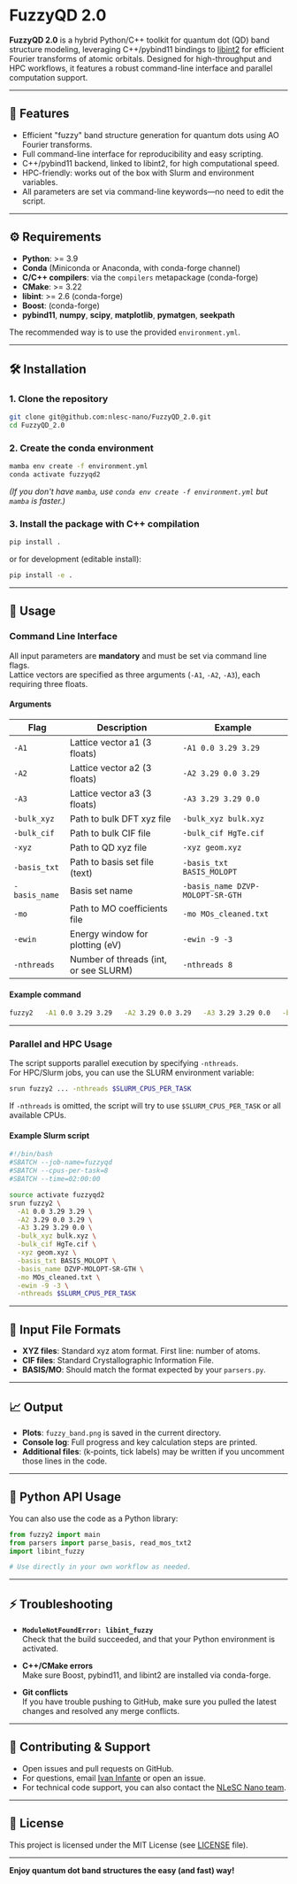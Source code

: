 # FuzzyQD 2.0

**FuzzyQD 2.0** is a hybrid Python/C++ toolkit for quantum dot (QD) band structure modeling, leveraging C++/pybind11 bindings to [libint2](https://github.com/evaleev/libint) for efficient Fourier transforms of atomic orbitals. Designed for high-throughput and HPC workflows, it features a robust command-line interface and parallel computation support.

---

## 🚀 Features

- Efficient "fuzzy" band structure generation for quantum dots using AO Fourier transforms.
- Full command-line interface for reproducibility and easy scripting.
- C++/pybind11 backend, linked to libint2, for high computational speed.
- HPC-friendly: works out of the box with Slurm and environment variables.
- All parameters are set via command-line keywords—no need to edit the script.

---

## ⚙️ Requirements

- **Python**: >= 3.9
- **Conda** (Miniconda or Anaconda, with conda-forge channel)
- **C/C++ compilers**: via the `compilers` metapackage (conda-forge)
- **CMake**: >= 3.22
- **libint**: >= 2.6 (conda-forge)
- **Boost**: (conda-forge)
- **pybind11**, **numpy**, **scipy**, **matplotlib**, **pymatgen**, **seekpath**

The recommended way is to use the provided `environment.yml`.

---

## 🛠️ Installation

### 1. Clone the repository

```bash
git clone git@github.com:nlesc-nano/FuzzyQD_2.0.git
cd FuzzyQD_2.0
```

### 2. Create the conda environment

```bash
mamba env create -f environment.yml
conda activate fuzzyqd2
```

*(If you don't have `mamba`, use `conda env create -f environment.yml` but `mamba` is faster.)*

### 3. Install the package with C++ compilation

```bash
pip install .
```
or for development (editable install):

```bash
pip install -e .
```

---

## 🧩 Usage

### Command Line Interface

All input parameters are **mandatory** and must be set via command line flags.  
Lattice vectors are specified as three arguments (`-A1`, `-A2`, `-A3`), each requiring three floats.

#### Arguments

| Flag           | Description                           | Example                        |
| -------------- | ------------------------------------- | ------------------------------ |
| `-A1`          | Lattice vector a1 (3 floats)          | `-A1 0.0 3.29 3.29`            |
| `-A2`          | Lattice vector a2 (3 floats)          | `-A2 3.29 0.0 3.29`            |
| `-A3`          | Lattice vector a3 (3 floats)          | `-A3 3.29 3.29 0.0`            |
| `-bulk_xyz`    | Path to bulk DFT xyz file             | `-bulk_xyz bulk.xyz`           |
| `-bulk_cif`    | Path to bulk CIF file                 | `-bulk_cif HgTe.cif`           |
| `-xyz`         | Path to QD xyz file                   | `-xyz geom.xyz`                |
| `-basis_txt`   | Path to basis set file (text)         | `-basis_txt BASIS_MOLOPT`      |
| `-basis_name`  | Basis set name                        | `-basis_name DZVP-MOLOPT-SR-GTH` |
| `-mo`          | Path to MO coefficients file          | `-mo MOs_cleaned.txt`          |
| `-ewin`        | Energy window for plotting (eV)       | `-ewin -9 -3`                  |
| `-nthreads`    | Number of threads (int, or see SLURM) | `-nthreads 8`                  |

#### Example command

```bash
fuzzy2   -A1 0.0 3.29 3.29   -A2 3.29 0.0 3.29   -A3 3.29 3.29 0.0   -bulk_xyz bulk.xyz   -bulk_cif HgTe.cif   -xyz geom.xyz   -basis_txt BASIS_MOLOPT   -basis_name DZVP-MOLOPT-SR-GTH   -mo MOs_cleaned.txt   -ewin -9 -3   -nthreads 8
```

---

### Parallel and HPC Usage

The script supports parallel execution by specifying `-nthreads`.  
For HPC/Slurm jobs, you can use the SLURM environment variable:

```bash
srun fuzzy2 ... -nthreads $SLURM_CPUS_PER_TASK
```

If `-nthreads` is omitted, the script will try to use `$SLURM_CPUS_PER_TASK` or all available CPUs.

#### Example Slurm script

```bash
#!/bin/bash
#SBATCH --job-name=fuzzyqd
#SBATCH --cpus-per-task=8
#SBATCH --time=02:00:00

source activate fuzzyqd2
srun fuzzy2 \
  -A1 0.0 3.29 3.29 \
  -A2 3.29 0.0 3.29 \
  -A3 3.29 3.29 0.0 \
  -bulk_xyz bulk.xyz \
  -bulk_cif HgTe.cif \
  -xyz geom.xyz \
  -basis_txt BASIS_MOLOPT \
  -basis_name DZVP-MOLOPT-SR-GTH \
  -mo MOs_cleaned.txt \
  -ewin -9 -3 \
  -nthreads $SLURM_CPUS_PER_TASK
```

---

## 📂 Input File Formats

- **XYZ files**: Standard xyz atom format. First line: number of atoms.
- **CIF files**: Standard Crystallographic Information File.
- **BASIS/MO**: Should match the format expected by your `parsers.py`.

---

## 📈 Output

- **Plots**: `fuzzy_band.png` is saved in the current directory.
- **Console log**: Full progress and key calculation steps are printed.
- **Additional files**: (k-points, tick labels) may be written if you uncomment those lines in the code.

---

## 🐍 Python API Usage

You can also use the code as a Python library:

```python
from fuzzy2 import main
from parsers import parse_basis, read_mos_txt2
import libint_fuzzy

# Use directly in your own workflow as needed.
```

---

## ⚡ Troubleshooting

- **`ModuleNotFoundError: libint_fuzzy`**  
  Check that the build succeeded, and that your Python environment is activated.

- **C++/CMake errors**  
  Make sure Boost, pybind11, and libint2 are installed via conda-forge.

- **Git conflicts**  
  If you have trouble pushing to GitHub, make sure you pulled the latest changes and resolved any merge conflicts.

---

## 🤝 Contributing & Support

- Open issues and pull requests on GitHub.
- For questions, email [Ivan Infante](mailto:i.infante@cicnano.es) or open an issue.
- For technical code support, you can also contact the [NLeSC Nano team](https://github.com/nlesc-nano).

---

## 📝 License

This project is licensed under the MIT License (see [LICENSE](LICENSE) file).

---

**Enjoy quantum dot band structures the easy (and fast) way!**
